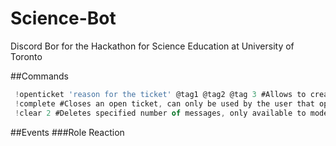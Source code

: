 # Science-Bot
Discord Bor for the Hackathon for Science Education at University of Toronto

##Commands
```js
 !openticket 'reason for the ticket' @tag1 @tag2 @tag 3 #Allows to create a help ticket for you and your team (optional)
 !complete #Closes an open ticket, can only be used by the user that opened it
 !clear 2 #Deletes specified number of messages, only available to moderators
```
##Events
  ###Role Reaction

